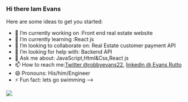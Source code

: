 ### Hi there Iam Evans

Here are some ideas to get you started:

- 🔭 I’m currently working on :Front end real estate website
- 🌱 I’m currently learning :React js
- 👯 I’m looking to collaborate on: Real Estate customer payment API
- 🤔 I’m looking for help with: Backend API
- 💬 Ask me about: JavaScript,Html&Css,React js
- 📫 How to reach me:[Twitter @robbyevans22](https://twitter.com/robbyevans22), [linkedin @ Evans Rutto](https://www.linkedin.com/in/evans-rutto-5a40b722a/)
- 😄 Pronouns: His/him/Engineer
- ⚡ Fun fact: lets go swimming
-->

<img src="https://github-readme-stats.vercel.app/api?username=robbyevans&&show_icons=true&title_color=ffffff&icon_color=bb2acf&text_color=daf7dc&bg_color=0a0c10">
